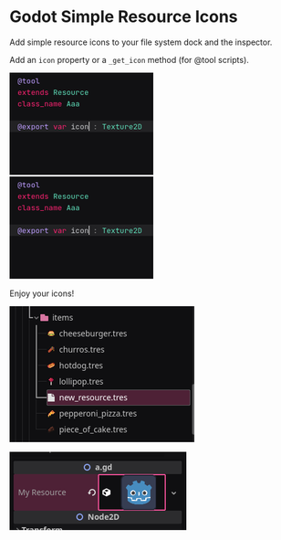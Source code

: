 # Godot Simple Resource Icons

Add simple resource icons to your file system dock and the inspector.

Add an `icon` property or a `_get_icon` method (for @tool scripts).

![Add an icon property](https://raw.githubusercontent.com/mrpedrobraga/godot-simple-resource-icons/main/testing_only/screenshot3.png)
![Add a get_icon method](https://raw.githubusercontent.com/mrpedrobraga/godot-simple-resource-icons/main/testing_only/screenshot3.png)

Enjoy your icons!

![Icons in the File System dock](https://raw.githubusercontent.com/mrpedrobraga/godot-simple-resource-icons/main/testing_only/screenshot.png)

![Icons in the Inspector](https://raw.githubusercontent.com/mrpedrobraga/godot-simple-resource-icons/main/testing_only/screenshot4.png)
